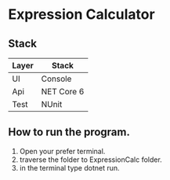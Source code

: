 # Expression Calculator

## Stack 
| Layer       | Stack |
| ----------- | ----------- |
| UI      | Console       |
| Api   | NET Core 6        |
| Test   | NUnit        |


## How to run the program.
1) Open your prefer terminal.
2) traverse the folder to ExpressionCalc folder.
3) in the terminal type dotnet run.